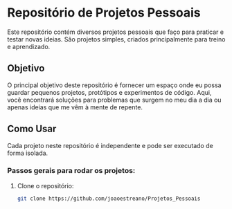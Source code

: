 # Repositório de Projetos Pessoais

Este repositório contém diversos projetos pessoais que faço para praticar e testar novas ideias. São projetos simples, criados principalmente para treino e aprendizado.

## Objetivo

O principal objetivo deste repositório é fornecer um espaço onde eu possa guardar pequenos projetos, protótipos e experimentos de código. Aqui, você encontrará soluções para problemas que surgem no meu dia a dia ou apenas ideias que me vêm à mente de repente.

## Como Usar

Cada projeto neste repositório é independente e pode ser executado de forma isolada.

### Passos gerais para rodar os projetos:

1. Clone o repositório:

   ```bash
   git clone https://github.com/joaoestreano/Projetos_Pessoais
